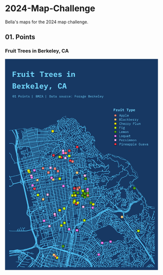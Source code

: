 # 2024-Map-Challenge
Bella's maps for the 2024 map challenge. 


## 01. Points
### Fruit Trees in Berkeley, CA
![Map fo Fruit Trees in Berkeley, CA](01_points/01_points.png)
